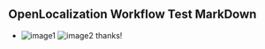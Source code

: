 ## OpenLocalization Workflow Test MarkDown
* ![image1](.\ec849e74-1704-4155-b3da-9e304d7ac6d5.PNG)   ![image2](.\a702145b-5913-4a2f-8577-43f176a31c8d.png) 
thanks!